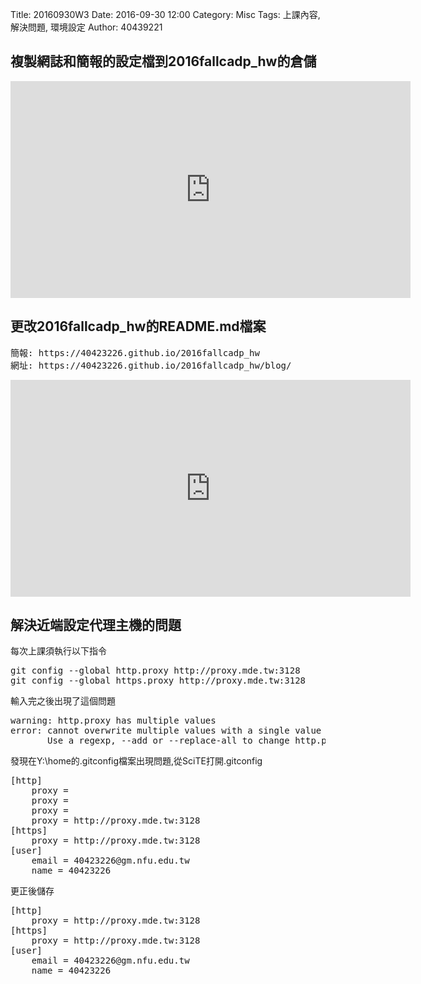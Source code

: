 Title: 20160930W3
Date: 2016-09-30 12:00
Category: Misc
Tags: 上課內容, 解決問題, 環境設定
Author: 40439221

<!-- PELICAN_END_SUMMARY -->
<h2>複製網誌和簡報的設定檔到2016fallcadp_hw的倉儲</h2>
<iframe src="https://player.vimeo.com/video/190065696" width="640" height="347" frameborder="0" webkitallowfullscreen mozallowfullscreen allowfullscreen></iframe>


<h2>更改2016fallcadp_hw的README.md檔案</h2>
<pre>簡報: https://40423226.github.io/2016fallcadp_hw
網址: https://40423226.github.io/2016fallcadp_hw/blog/</pre>
<iframe src="https://player.vimeo.com/video/190066620" width="640" height="347" frameborder="0" webkitallowfullscreen mozallowfullscreen allowfullscreen></iframe>

<h2>解決近端設定代理主機的問題</h2>
<p>每次上課須執行以下指令</p>
<pre>
git config --global http.proxy http://proxy.mde.tw:3128
git config --global https.proxy http://proxy.mde.tw:3128
</pre>
<p>輸入完之後出現了這個問題</p>
<pre>
warning: http.proxy has multiple values
error: cannot overwrite multiple values with a single value
       Use a regexp, --add or --replace-all to change http.proxy.
</pre>
<p>發現在Y:\home的.gitconfig檔案出現問題,從SciTE打開.gitconfig</p>
<pre>
[http]
	proxy = 
	proxy = 
	proxy = 
	proxy = http://proxy.mde.tw:3128
[https]
	proxy = http://proxy.mde.tw:3128
[user]
	email = 40423226@gm.nfu.edu.tw
	name = 40423226
</pre>
更正後儲存
<pre>
[http]
	proxy = http://proxy.mde.tw:3128
[https]
	proxy = http://proxy.mde.tw:3128
[user]
	email = 40423226@gm.nfu.edu.tw
	name = 40423226
</pre>